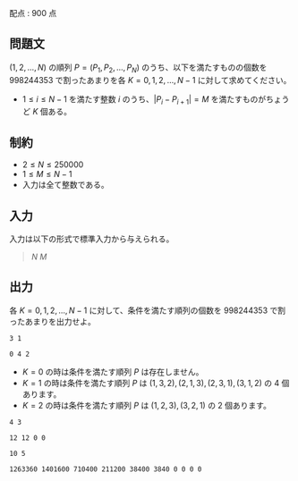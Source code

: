 配点 : $900$ 点

## 問題文

$(1,2,\dots,N)$ の順列 $P=(P_1,P_2,\dots,P_N)$ のうち、以下を満たすものの個数を $998244353$ で割ったあまりを各 $K=0,1,2,\dots,N-1$ に対して求めてください。

- $1 \le i \le N-1$ を満たす整数 $i$ のうち、$|P_i - P_{i+1}|=M$ を満たすものがちょうど $K$ 個ある。

## 制約

- $2 \le N \le 250000$
- $1 \le M \le N-1$
- 入力は全て整数である。

## 入力

入力は以下の形式で標準入力から与えられる。

> $N$ $M$

## 出力

各 $K=0,1,2,\dots,N-1$ に対して、条件を満たす順列の個数を $998244353$ で割ったあまりを出力せよ。

```input1
3 1
```

```output1
0 4 2
```

- $K=0$ の時は条件を満たす順列 $P$ は存在しません。
- $K=1$ の時は条件を満たす順列 $P$ は $(1,3,2),(2,1,3),(2,3,1),(3,1,2)$ の $4$ 個あります。
- $K=2$ の時は条件を満たす順列 $P$ は $(1,2,3),(3,2,1)$ の $2$ 個あります。

```input2
4 3
```

```output2
12 12 0 0
```

```input3
10 5
```

```output3
1263360 1401600 710400 211200 38400 3840 0 0 0 0
```